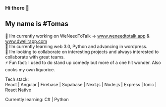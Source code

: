 ### Hi there 👋
## My name is #Tomas

🔭 I’m currently working on WeNeedToTalk -> www.weneedtotalk.app & www.dwellrapp.com  
🌱 I’m currently learning web 3.0, Python and advancing in wordpress.  
👯 I’m looking to collaborate on interesting projects and always interested to collaborate with great teams.  
⚡ Fun fact: I used to do stand up comedy but more of a one hit wonder. Also cooks my own liquorice.  
  
Tech stack:  
React | Angular | Firebase | Supabase | Next.js | Node.js | Express | Ionic | React Native 

Currently learning: 
C# | Python

<!--
**tkarf/tkarf** is a ✨ _special_ ✨ repository because its `README.md` (this file) appears on your GitHub profile.

Here are some ideas to get you started:

- 🔭 I’m currently working on ...
- 🌱 I’m currently learning ...
- 👯 I’m looking to collaborate on ...
- 🤔 I’m looking for help with ...
- 💬 Ask me about ...
- 📫 How to reach me: ...
- 😄 Pronouns: ...
- 
-->
